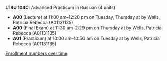 **LTRU 104C**: Advanced Practicum in Russian (4 units)

- **A00** (Lecture) at 11:00 am–12:20 pm on Tuesday, Thursday at   by Wells, Patricia Rebecca (A01131135)
- **A00** (Final Exam) at 11:30 am–2:29 pm on Thursday at   by Wells, Patricia Rebecca (A01131135)
- **A01** (Practicum) at 10:00 am–10:50 am on Tuesday at   by Wells, Patricia Rebecca (A01131135)

[Enrollment numbers over time](./LTRU104C.tsv)
